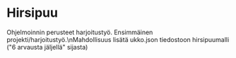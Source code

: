 # Hirsipuu
Ohjelmoinnin perusteet harjoitustyö. Ensimmäinen projekti/harjoitustyö.\nMahdollisuus lisätä ukko.json tiedostoon hirsipuumalli ("6 arvausta jäljellä" sijasta)
